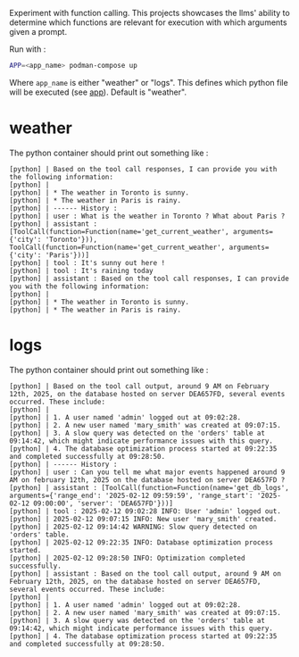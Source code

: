 Experiment with function calling. This projects showcases the llms' ability
to determine which functions are relevant for execution with which arguments
given a prompt.

Run with :

~~~bash
APP=<app_name> podman-compose up
~~~

Where `app_name` is either "weather" or "logs". This defines which python file
will be executed (see [app](app)). Default is "weather".


# weather

The python container should print out something like :

~~~
[python] | Based on the tool call responses, I can provide you with the following information:
[python] |
[python] | * The weather in Toronto is sunny.
[python] | * The weather in Paris is rainy.
[python] | ------ History :
[python] | user : What is the weather in Toronto ? What about Paris ?
[python] | assistant : [ToolCall(function=Function(name='get_current_weather', arguments={'city': 'Toronto'})), ToolCall(function=Function(name='get_current_weather', arguments={'city': 'Paris'}))]
[python] | tool : It's sunny out here !
[python] | tool : It's raining today
[python] | assistant : Based on the tool call responses, I can provide you with the following information:
[python] |
[python] | * The weather in Toronto is sunny.
[python] | * The weather in Paris is rainy.
~~~


# logs

The python container should print out something like :

~~~
[python] | Based on the tool call output, around 9 AM on February 12th, 2025, on the database hosted on server DEA657FD, several events occurred. These include:
[python] |
[python] | 1. A user named 'admin' logged out at 09:02:28.
[python] | 2. A new user named 'mary_smith' was created at 09:07:15.
[python] | 3. A slow query was detected on the 'orders' table at 09:14:42, which might indicate performance issues with this query.
[python] | 4. The database optimization process started at 09:22:35 and completed successfully at 09:28:50.
[python] | ------ History :
[python] | user : Can you tell me what major events happened around 9 AM on february 12th, 2025 on the database hosted on server DEA657FD ?
[python] | assistant : [ToolCall(function=Function(name='get_db_logs', arguments={'range_end': '2025-02-12 09:59:59', 'range_start': '2025-02-12 09:00:00', 'server': 'DEA657FD'}))]
[python] | tool : 2025-02-12 09:02:28 INFO: User 'admin' logged out.
[python] | 2025-02-12 09:07:15 INFO: New user 'mary_smith' created.
[python] | 2025-02-12 09:14:42 WARNING: Slow query detected on 'orders' table.
[python] | 2025-02-12 09:22:35 INFO: Database optimization process started.
[python] | 2025-02-12 09:28:50 INFO: Optimization completed successfully.
[python] | assistant : Based on the tool call output, around 9 AM on February 12th, 2025, on the database hosted on server DEA657FD, several events occurred. These include:
[python] |
[python] | 1. A user named 'admin' logged out at 09:02:28.
[python] | 2. A new user named 'mary_smith' was created at 09:07:15.
[python] | 3. A slow query was detected on the 'orders' table at 09:14:42, which might indicate performance issues with this query.
[python] | 4. The database optimization process started at 09:22:35 and completed successfully at 09:28:50.
~~~
